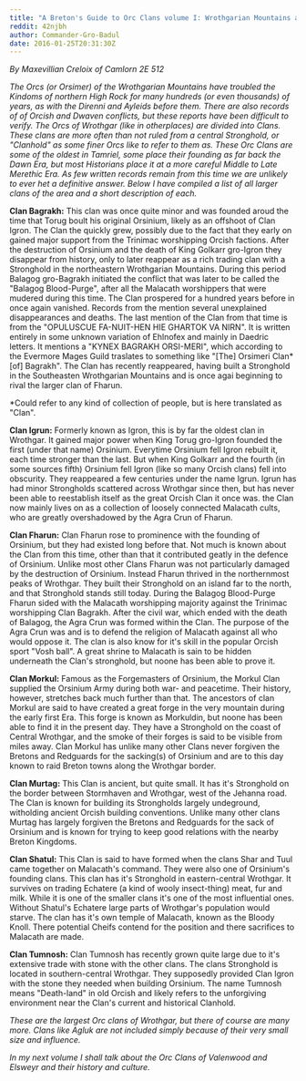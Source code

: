 ```yaml
---
title: "A Breton's Guide to Orc Clans volume I: Wrothgarian Mountains and the Frozen Bay"
reddit: 42njbh
author: Commander-Gro-Badul
date: 2016-01-25T20:31:30Z
---
```


*By Maxevillian Creloix of Camlorn*  *2E 512*

*The Orcs (or Orsimer) of the Wrothgarian Mountains have troubled the Kindoms of northern High Rock for many hundreds (or even thousands) of years, as with the Direnni and Ayleids before them. There are also records of of Orcish and Dwaven conflicts, but these reports have been difficult to verify. The Orcs of Wrothgar (like in otherplaces) are divided into Clans. These clans are more often than not ruled from a central Stronghold, or "Clanhold" as some finer Orcs like to refer to them as. These Orc Clans are some of the oldest in Tamriel, some place their founding as far back the Dawn Era, but most Historians place it at a more careful Middle to Late Merethic Era. As few written records remain from this time we are unlikely to ever het a definitive answer. Below I have compiled a list of all larger clans of the area and a short description of each.*

**Clan Bagrakh:** This clan was once quite minor and was founded aroud the time that Torug boult his original Orsinium, likely as an offshoot of Clan Igron. The Clan the quickly grew, possibly due to the fact that they early on gained major support from the Trinimac worshipping Orcish factions. After the destruction of Orsinium and the death of King Golkarr gro-Igron they disappear from history, only to later reappear as a rich trading clan with a Stronghold in the northeastern Wrothgarian Mountains. During this period Balagog gro-Bagrakh initiated the conflict that was later to be called the "Balagog Blood-Purge", after all the Malacath worshippers that were mudered during this time. The Clan prospered for a hundred years before in once again vanished. Records from the mention several unexplained disappearances and deaths. The last mention of the Clan from that time is from the "OPULUSCUE FA-NUIT-HEN HIE GHARTOK VA NIRN". It is written entirely in some unknown variation of Ehlnofex and mainly in Daedric letters. It mentions a "KYNEX BAGRAKH ORSI-MERI", which according to the Evermore Mages Guild traslates to something like "[The] Orsimeri Clan* [of] Bagrakh". The Clan has recently reappeared, having built a Stronghold in the Southeasten Wrothgarian Mountains and is once agai beginning to rival the larger clan of Fharun.

*Could refer to any kind of collection of people, but is here translated as "Clan".

**Clan Igrun:** Formerly known as Igron, this is by far the oldest clan in Wrothgar. It gained major power when King Torug gro-Igron founded the first (under that name) Orsinium. Everytime Orsinium fell Igron rebuilt it, each time stronger than the last. But when King Golkarr and the fourth (in some sources fifth) Orsinium fell Igron (like so many Orcish clans) fell into obscurity. They reappeared a few centuries under the name Igrun. Igrun has had minor Strongholds scattered across Wrothgar since then, but has never been able to reestablish itself as the great Orcish Clan it once was. the Clan now mainly lives on as a collection of loosely connected Malacath cults, who are greatly overshadowed by the Agra Crun of Fharun.

**Clan Fharun:** Clan Fharun rose to prominence with the founding of Orsinium, but they had existed long before that. Not much is known about the Clan from this time, other than that it contributed geatly in the defence of Orsinium. Unlike most other Clans Fharun was not particularly damaged by the destruction of Orsinium. Instead Fharun thrived in the northernmost peaks of Wrothgar. They built their Stronghold on an island far to the north, and that Stronghold stands still today. During the Balagog Blood-Purge Fharun sided with the Malacath worshipping majority against the Trinimac worshipping Clan Bagrakh. After the civil war, which ended with the death of Balagog, the Agra Crun was formed within the Clan. The purpose of the Agra Crun was and is to defend the religion of Malacath against all who would oppose it. The clan is also know for it's skill in the popular Orcish sport "Vosh ball". A great shrine to Malacath is sain to be hidden underneath the Clan's stronghold, but noone has been able to prove it.

**Clan Morkul:** Famous as the Forgemasters of Orsinium, the Morkul Clan supplied the Orsinium Army during both war- and peacetime. Their history, however, stretches back much further than that. The ancestors of clan Morkul are said to have created a great forge in the very mountain during the early first Era. This forge is known as Morkuldin, but noone has been able to find it in the present day. They have a Stronghold on the coast of Central Wrothgar, and the smoke of their forges is said to be visible from miles away. Clan Morkul has unlike many other Clans never forgiven the Bretons and Redguards for the sacking(s) of Orsinium and are to this day known to raid Breton towns along the Wrothgar border.

**Clan Murtag:** This Clan is ancient, but quite small. It has it's Stronghold on the border between Stormhaven and Wrothgar, west of the Jehanna road. The Clan is known for building its Strongholds largely undeground, witholding ancient Orcish building conventions. Unlike many other clans Murtag has largely forgiven the Bretons and Redguards for the sack of Orsinium and is known for trying to keep good relations with the nearby Breton Kingdoms.

**Clan Shatul:** This Clan is said to have formed when the clans Shar and Tuul came together on Malacath's command. They were also one of Orsinium's founding clans. This clan has it's Stronghold in eastern-central Wrothgar. It survives on trading Echatere (a kind of wooly insect-thing) meat, fur and milk. While it is one of the smaller clans it's one of the most influential ones. Without Shatul's Echatere large parts of Wrothgar's population would starve. The clan has it's own temple of Malacath, known as the Bloody Knoll. There potential Cheifs contend for the position and there sacrifices to Malacath are made.

**Clan Tumnosh:** Clan Tumnosh has recently grown quite large due to it's extensive trade with stone with the other clans. The clans Stronghold is located in southern-central Wrothgar. They supposedly provided Clan Igron with the stone they needed when building Orsinium. The name Tumnosh means "Death-land" in old Orcish and likely refers to the unforgiving environment near the Clan's current and historical Clanhold.


*These are the largest Orc clans of Wrothgar, but there of course are many more. Clans like Agluk are not included simply because of their very small size and influence.*

*In my next volume I shall talk about the Orc Clans of Valenwood and Elsweyr and their history and culture.*




